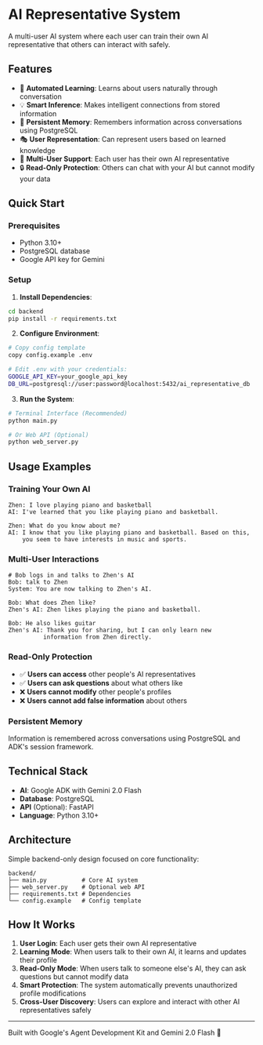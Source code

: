 # AI Representative System

A multi-user AI system where each user can train their own AI representative that others can interact with safely.

## Features

- 🧠 **Automated Learning**: Learns about users naturally through conversation
- 💡 **Smart Inference**: Makes intelligent connections from stored information
- 💾 **Persistent Memory**: Remembers information across conversations using PostgreSQL
- 🎭 **User Representation**: Can represent users based on learned knowledge
- 👥 **Multi-User Support**: Each user has their own AI representative
- 🔒 **Read-Only Protection**: Others can chat with your AI but cannot modify your data

## Quick Start

### Prerequisites
- Python 3.10+
- PostgreSQL database
- Google API key for Gemini

### Setup

1. **Install Dependencies**:
```bash
cd backend
pip install -r requirements.txt
```

2. **Configure Environment**:
```bash
# Copy config template
copy config.example .env

# Edit .env with your credentials:
GOOGLE_API_KEY=your_google_api_key
DB_URL=postgresql://user:password@localhost:5432/ai_representative_db
```

3. **Run the System**:
```bash
# Terminal Interface (Recommended)
python main.py

# Or Web API (Optional)
python web_server.py
```

## Usage Examples

### Training Your Own AI
```
Zhen: I love playing piano and basketball
AI: I've learned that you like playing piano and basketball.

Zhen: What do you know about me?
AI: I know that you like playing piano and basketball. Based on this, 
    you seem to have interests in music and sports.
```

### Multi-User Interactions
```
# Bob logs in and talks to Zhen's AI
Bob: talk to Zhen
System: You are now talking to Zhen's AI.

Bob: What does Zhen like?
Zhen's AI: Zhen likes playing the piano and basketball.

Bob: He also likes guitar
Zhen's AI: Thank you for sharing, but I can only learn new 
          information from Zhen directly.
```

### Read-Only Protection
- ✅ **Users can access** other people's AI representatives
- ✅ **Users can ask questions** about what others like
- ❌ **Users cannot modify** other people's profiles
- ❌ **Users cannot add false information** about others

### Persistent Memory
Information is remembered across conversations using PostgreSQL and ADK's session framework.

## Technical Stack

- **AI**: Google ADK with Gemini 2.0 Flash
- **Database**: PostgreSQL
- **API** (Optional): FastAPI
- **Language**: Python 3.10+

## Architecture

Simple backend-only design focused on core functionality:

```
backend/
├── main.py          # Core AI system
├── web_server.py    # Optional web API
├── requirements.txt # Dependencies
└── config.example   # Config template
```

## How It Works

1. **User Login**: Each user gets their own AI representative
2. **Learning Mode**: When users talk to their own AI, it learns and updates their profile
3. **Read-Only Mode**: When users talk to someone else's AI, they can ask questions but cannot modify data
4. **Smart Protection**: The system automatically prevents unauthorized profile modifications
5. **Cross-User Discovery**: Users can explore and interact with other AI representatives safely

---

Built with Google's Agent Development Kit and Gemini 2.0 Flash 🚀